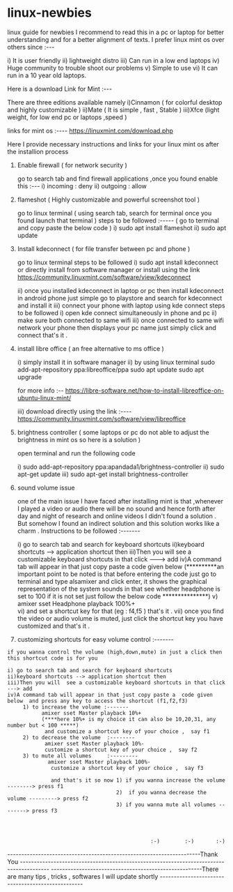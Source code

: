 # linux-newbies
linux guide for newbies 
I recommend to read this in a pc or laptop for better understanding and for a better alignment of texts.
I prefer linux mint os over others since :---

i) It is user friendly
ii) lightweight distro
iii) Can run in a low end laptops 
iv) Huge community to trouble shoot our problems 
v) Simple to use 
vi) It can run in a 10 year old laptops.

Here is a download Link for Mint :---

There are three editions available namely 
i)Cinnamon ( for colorful desktop and highly customizable )
ii)Mate    ( It is simple , fast , Stable )
iii)Xfce   (light weight, for low end pc or laptops ,speed )

links for mint os  :----   https://linuxmint.com/download.php 

Here I provide necessary instructions and links for your linux mint os  after the installion process 

1) Enable firewall ( for network security )
   
    go to search tab and find firewall applications ,once you found 
     enable this :---
     i) incoming   : deny
     ii) outgoing  : allow 

2) flameshot ( Highly customizable and powerful screenshot tool )

    go to linux terminal ( using search tab, search for terminal once you found launch that terminal )
    steps to be followed :----- ( go to terminal and copy paste the below code )
    i) sudo apt install flameshot
    ii) sudo apt update
    
3) Install kdeconnect ( for file transfer between pc and phone )
          
      go to linux terminal 
      steps to be followed 
      i) sudo apt install kdeconnect  
       or directly install from software manager 
       or install using the link  https://community.linuxmint.com/software/view/kdeconnect
       
      ii) once you installed  kdeconnect in laptop or pc then install kdeconnect in android phone 
               just simple go to playstore and search for kdeconnect and install it 
      iii) connect your phone with laptop using kde connect steps to be followed 
               i) open kde connect simultaneously  in phone and pc 
               ii) make sure both connected  to same wifi 
               iii) once connected to same wifi network  your phone then displays your pc name just simply click and connect that's it .
             
 4) install libre office ( an free alternative to ms office )
 
     i) simply install it in software manager 
     ii) by using linux terminal 
              sudo add-apt-repository ppa:libreoffice/ppa
              sudo apt update
              sudo apt upgrade
              
     for  more info :--   https://libre-software.net/how-to-install-libreoffice-on-ubuntu-linux-mint/ 
     
     iii) download directly using the link :----   https://community.linuxmint.com/software/view/libreoffice
     
     
  5) brightness controller ( some laptops or pc do not able to adjust the brightness  in mint os so here is a solution )
  
      open terminal and run the following code 
      
      i) sudo add-apt-repository ppa:apandada1/brightness-controller
      ii) sudo apt-get update
      iii) sudo apt-get install brightness-controller
    
 6) sound volume issue 
 
    one of the main issue I have faced after installing mint is that ,whenever I played a video  or audio  there will be no sound and hence forth after day and night of research and online videos I didn't found a solution . But somehow I found an indirect solution  and this solution works like  a charm . 
    Instructions to be followed :-------
    
    i) go to search tab and search for keyboard shortcuts 
    ii)keyboard shortcuts --> application shortcut then 
    iii)Then you will  see a customizable keyboard shortcuts in that click ---> add
    iv)A command tab will appear in that just copy paste a  code given below 
    (**********an important point to be noted is that before entering the code just go to terminal and type alsamixer and click enter, it shows the graphical                          representation of the system sounds  in that  see whether headphone  is set to 100 if it is not set just follow the below code ***************)
    v) amixer sset Headphone playback 100%+  
    vi) and set a shortcut key for that (eg : f4,f5 ) that's it .
    vii) once you find the video or audio volume is muted, just click the shortcut key you have customized  and that's it .
    
  7) customizing shortcuts for easy volume control  :-------
  
    if you wanna control the volume (high,down,mute) in just a click then this shortcut code is for you 
    
    i) go to search tab and search for keyboard shortcuts 
    ii)keyboard shortcuts --> application shortcut then 
    iii)Then you will  see a customizable keyboard shortcuts in that click ---> add
    iv)A command tab will appear in that just copy paste a  code given below  and press any key to access the shortcut (f1,f2,f3) 
         1) to increase the volume :-------
               amixer sset Master playback 10%+  
               (****here 10%+ is my choice it can also be 10,20,31, any number but < 100 *****)
                and customize a shortcut key of your choice ,  say f1  
         2) to decrease the volume  :--------
                amixer sset Master playback 10%-
                customize a shortcut key of your choice ,  say f2 
         3) to mute all volumes     :---------
                 amixer sset Master playback 100%-
                  customize a shortcut key of your choice ,  say f3 
                  
                  and that's it so now 1) if you wanna increase the volume --------> press f1
                                       2)  if you wanna decrease the  volume ---------> press f2
                                       3) if you wanna mute all volumes --------> press f3
                  
                  
               
    
                                                  :-)        :-)       :-)        
    


---------------------------------------------------------------------Thank You ----------------------------------------------------------------------------------------
------------------------------------------------------There are many tips , tricks , softwares I will update shortly --------------------------------------------------




